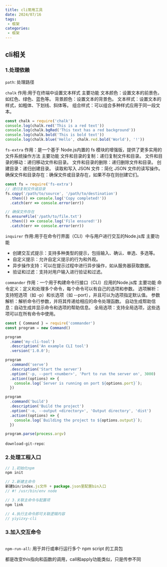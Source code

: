 ```yaml
---
title: cli常用工具
date: 2024/07/16
tags:
 - 框架
categories:
 - 框架
---
```


## cli相关

### 1.处理依赖

`path`: 处理路径

`chalk`
作用:用于在终端中设置文本样式
主要功能
文本颜色：设置文本的前景色，如红色、绿色、蓝色等。
背景颜色：设置文本的背景色。
文本样式：设置文本的样式，如粗体、下划线、斜体等。
组合样式：可以组合多种样式应用于同一段文本。

```js
const chalk = require('chalk')
console.log(chalk.red('This is a red text'))
console.log(chalk.bgRed('This text has a red background'))
console.log(chalk.bold('This is bold text'))
console.log(chalk.blue('Hello', chalk.red.bold('World'), '!'))
```

`fs-extra`
作用：是一个基于 Node.js内置的 fs 模块的增强版，提供了更多实用的文件系统操作方法
主要功能
文件和目录的复制：递归复制文件和目录。
文件和目录的移动：递归移动文件和目录。
文件和目录的删除：递归删除文件和目录。
创建目录：递归创建目录。
读取和写入 JSON 文件：简化 JSON 文件的读写操作。
确保文件和目录存在：确保文件或目录存在，如果不存在则创建它们。
```js
const fs = require('fs-extra')
// 递归复制文件或目录
fs.copy('/path/to/source', '/path/to/destination')
  .then(() => console.log('Copy completed!'))
  .catch(err => console.error(err))

// 确保文件存在
fs.ensureFile('/path/to/file.txt')
  .then(() => console.log('File ensured!'))
  .catch(err => console.error(err))
```

`inquirer`
作用:用于在命令行界面（CLI）中与用户进行交互的Node.js库
主要功能
- 创建交互式提示：支持多种类型的提示，包括输入、确认、单选、多选等。
- 自定义提示：允许自定义提示的行为和外观。
- 异步操作支持：可以在提示过程中进行异步操作，如从服务器获取数据。
- 验证和过滤：支持对用户输入进行验证和过滤。

`commander`
作用：一个用于构建命令行接口（CLI）应用的Node.js库
主要功能
命令定义：定义和处理多个命令，每个命令可以有自己的选项和参数。
选项解析：支持短选项（如 -p）和长选项（如 --port），并且可以为选项指定默认值。
参数解析：解析命令行参数，并将其传递给相应的命令处理函数。
自动生成帮助信息：自动生成并显示命令和选项的帮助信息。
全局选项：支持全局选项，这些选项可以在所有命令中使用。

```js
const { Command } = require('commander')
const program = new Command()

program
  .name('my-cli-tool')
  .description('An example CLI tool')
  .version('1.0.0');

program
  .command('serve')
  .description('Start the server')
  .option('-p, --port <number>', 'Port to run the server on', 3000)
  .action((options) => {
    console.log(`Server is running on port ${options.port}`);
  })

program
  .command('build')
  .description('Build the project')
  .option('-o, --output <directory>', 'Output directory', 'dist')
  .action((options) => {
    console.log(`Building the project to ${options.output}`);
  })

program.parse(process.argv)

```

`download-git-repo`:

### 2.处理工程入口

```js
// 1.初始化npm
npm init

// 2.新建主命令
新建bin/index.js文件 + package.json里配置bin入口
// #! /usr/bin/env node

// 3.关联主命令与配置项
npm link

// 4.执行主命令即可关联逻辑内容
// yiyizxy-cli
```

### 3.加入交互命令

```js

```

`npm-run-all`: 用于并行或串行运行多个 npm script 的工具包

都是改变this指向和函数的调用，call和apply功能类似，只是传参不同

